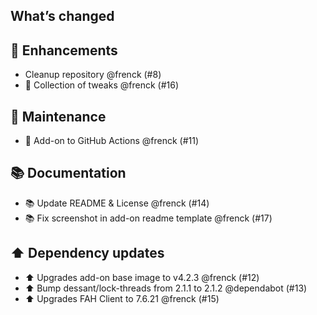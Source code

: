 ## What’s changed

## 🚀 Enhancements

- Cleanup repository @frenck (#8)
- 🚜 Collection of tweaks @frenck (#16)

## 🧰 Maintenance

- 🚀 Add-on to GitHub Actions @frenck (#11)

## 📚 Documentation

- 📚 Update README & License @frenck (#14)
- 📚 Fix screenshot in add-on readme template @frenck (#17)

## ⬆️ Dependency updates

- ⬆️ Upgrades add-on base image to v4.2.3 @frenck (#12)
- ⬆️ Bump dessant/lock-threads from 2.1.1 to 2.1.2 @dependabot (#13)
- ⬆️ Upgrades FAH Client to 7.6.21 @frenck (#15)
